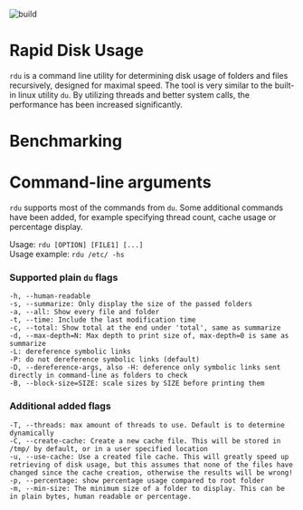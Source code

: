 ![build](https://github.com/wsandst/rdu/actions/workflows/ci.yml/badge.svg?branch=main)
# Rapid Disk Usage
`rdu` is a command line utility for determining disk usage of folders and files recursively, designed for maximal speed. 
The tool is very similar to the built-in linux utility `du`. By utilizing threads and better system calls, the performance has been increased significantly.

# Benchmarking

# Command-line arguments
`rdu` supports most of the commands from `du`. Some additional commands have been added, for example specifying thread count, cache usage or percentage display.

Usage: `rdu [OPTION] [FILE1] [...]`  
Usage example: `rdu /etc/ -hs`

### Supported plain `du` flags
    -h, --human-readable
    -s, --summarize: Only display the size of the passed folders
    -a, --all: Show every file and folder
    -t, --time: Include the last modification time
    -c, --total: Show total at the end under 'total', same as summarize
    -d, --max-depth=N: Max depth to print size of, max-depth=0 is same as summarize
    -L: dereference symbolic links
    -P: do not dereference symbolic links (default)
    -D, --dereference-args, also -H: deference only symbolic links sent directly in command-line as folders to check
    -B, --block-size=SIZE: scale sizes by SIZE before printing them
    
### Additional added flags
    -T, --threads: max amount of threads to use. Default is to determine dynamically
    -C, --create-cache: Create a new cache file. This will be stored in /tmp/ by default, or in a user specified location
    -u, --use-cache: Use a created file cache. This will greatly speed up retrieving of disk usage, but this assumes that none of the files have changed since the cache creation, otherwise the results will be wrong!
    -p, --percentage: show percentage usage compared to root folder
    -m, --min-size: The minimum size of a folder to display. This can be in plain bytes, human readable or percentage.